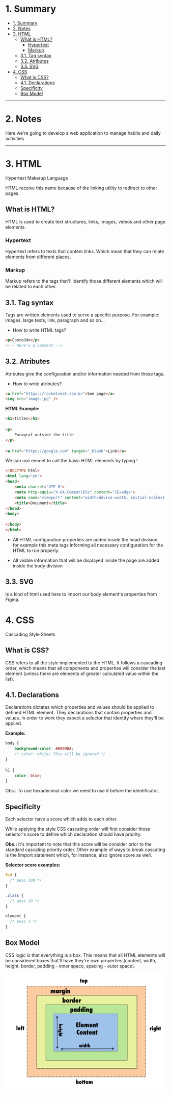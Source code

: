 # 1. Summary
- [1. Summary](#1-summary)
- [2. Notes](#2-notes)
- [3. HTML](#3-html)
  - [What is HTML?](#what-is-html)
    - [Hypertext](#hypertext)
    - [Markup](#markup)
  - [3.1. Tag syntax](#31-tag-syntax)
  - [3.2. Atributes](#32-atributes)
  - [3.3. SVG](#33-svg)
- [4. CSS](#4-css)
  - [What is CSS?](#what-is-css)
  - [4.1. Declarations](#41-declarations)
  - [Specificity](#specificity)
  - [Box Model](#box-model)

---
# 2. Notes

Here we're going to develop a web application to manage habits and daily activities

---
# 3. HTML

Hypertext Makerup Language

HTML receive this name because of the linking utility to redirect to other pages.

## What is HTML?

HTML is used to create text structures, links, images, videos and other page elements. 

### Hypertext
Hypertext refers to texts that contém links. Which mean that they can relate elements from different places.

### Markup
Markup refers to the tags that'll identify those different elements which will be related to each other.

## 3.1. Tag syntax

Tags are written elements used to serve a specific purpose. For example: images, large texts, link, paragraph and so on...

- How to write HTML tags?

```html
<p>Conteúdo</p>
<!-- Here's a comment -->
```

## 3.2. Atributes

Atributes give the configuration and/or information needed from those tags.

- How to write atributes?

```html
<a href="https://rocketseat.com.br">See page</a>
<img src="image.jpg" />
```

**HTML Example:**

```html
<h1>Titles</h1>

<p>
    Paragraf outside the title
</p>

<a href="https://google.com" target="_blank">Link</a>
```

We can use emmet to call the basic HTML elements by typing !

```html
<!DOCTYPE html>
<html lang="en">
<head>
    <meta charset="UTF-8">
    <meta http-equiv="X-UA-Compatible" content="IE=edge">
    <meta name="viewport" content="width=device-width, initial-scale=1.0">
    <title>Document</title>
</head>
<body>

</body>
</html>
```

- All HTML configuration properties are added inside the head division, for example this meta tags informing all necessary configuration for the HTML to run properly.

- All visible information that will be displayed inside the page are added inside the body division

## 3.3. SVG

Is a kind of html used here to import our body element's properties from Figma.

# 4. CSS

Cascading Style Sheets

## What is CSS?
CSS refers to all the style implemented to the HTML. It follows a cascading order, which means that all components and properties will consider the last element (unless there are elements of greater calculated value within the list).

## 4.1. Declarations

Declarations dictates which properties and values should be applied to defined HTML element. They declarations that contain properties and values. In order to work they expect a selector that identify where they'll be applied.

**Example:**

```css
body {
    background-color: #09090A;
    /* color: white; This will be ignored */
}

h1 {
    color: blue;
}
```

Obs.: To use hexadecimal color we need to use # before the identificator.

## Specificity
Each selector have a score which adds to each other. 

While applying the style CSS cascating order will first consider those selector's score to define which declaration should have priority.

**Obs.:** it's important to note that this score will be consider prior to the standard cascating priority order. Other example of ways to break cascating is the !import statement which, for instance, also ignore score as well.

**Selector score examples:**

```css
#id {
  /* peso 100 */
}
```

```css
.class {
  /* peso 10 */
}
````

```css
element {
  /* peso 1 */
}
```

## Box Model

CSS logic is that everything is a box. This means that all HTML elements will be considered boxes that'll have they're own properties (content, width, height, border, padding - inner space, spacing - outer space).

![CSS Box Model](Screenshots/boxmodel.png)